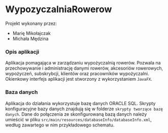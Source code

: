 # WypozyczalniaRowerow

Projekt wykonany przez:
- Marię Mikołajczak
- Michała Mędzina

### Opis aplikacji
Aplikacja pomagająca w zarządzaniu wypożyczalnią rowerów. Pozwala na przechowywanie i administrację danymi rowerów, akcesoriów rowerowych, wypożyczeń, subskrybcji, klientów oraz pracowników wypożyczalni. Okienkowy interfejs aplikacji jest stworzony z wykorzystaniem ```JavaFX```.

### Baza danych
Aplikacja do działania wykorzystuje bazę danych ORACLE SQL. Skrypty konfiguracyjne bazy danych znajdują się w folderze ```skrypty tworzące bazę danych```. Dane do połączenia ze skonfigurowaną bazą danych należy umieścić w pliku ```src/main/resources/databaseInfo/databaseInfo.xml```, według zawartego w nim przykładowego schematu.
